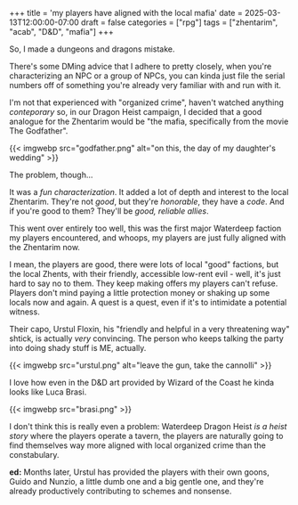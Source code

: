 +++
title = 'my players have aligned with the local mafia'
date = 2025-03-13T12:00:00-07:00
draft = false
categories = ["rpg"]
tags = ["zhentarim", "acab", "D&D", "mafia"]
+++

So, I made a dungeons and dragons mistake.

There's some DMing advice that I adhere to pretty closely, when you're characterizing an NPC or a group of NPCs, you can kinda just file the serial numbers off of something you're already very familiar with and run with it.

I'm not that experienced with "organized crime", haven't watched anything _conteporary_
so, in our Dragon Heist campaign,
I decided that a good analogue for the Zhentarim would be "the mafia, specifically from the movie The Godfather".

{{< imgwebp src="godfather.png" alt="on this, the day of my daughter's wedding" >}}

The problem, though...

It was a _fun characterization_. It added a lot of depth and interest to the local Zhentarim.
They're not _good_, but they're _honorable_, they have a _code_. And if you're good to them?
They'll be _good, reliable allies_.

This went over entirely too well, this was the first major Waterdeep faction my players encountered, and
whoops, my players are just fully aligned with the Zhentarim now.

I mean, the players are good, there were lots of local "good" factions, but the local Zhents, with their friendly, accessible low-rent evil - well, it's just hard to say no to them. They keep making offers my players can't refuse. Players don't mind paying a little protection money or shaking up some locals now and again. A quest is a quest, even if it's to intimidate a potential witness.

Their capo, Urstul Floxin, his "friendly and helpful in a very threatening way" shtick, is actually _very_ convincing. The person who keeps talking the party into doing shady stuff is ME, actually.

{{< imgwebp src="urstul.png" alt="leave the gun, take the cannolli" >}}

I love how even in the D&D art provided by Wizard of the Coast he kinda looks like Luca Brasi.

{{< imgwebp src="brasi.png" >}}

I don't think this is really even a problem: Waterdeep Dragon Heist _is a heist story_ where the players operate a tavern, the players are naturally going to find themselves way more aligned with local organized crime than the constabulary.

**ed:** Months later, Urstul has provided the players with their own goons, Guido and Nunzio, a little dumb one and a big gentle one, and they're already productively contributing to schemes and nonsense.
